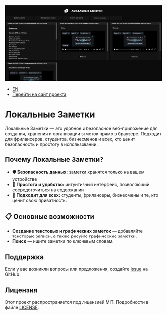 ![](https://github.com/SerGioPlay01/localnotes/blob/main/screen_5.png?raw=true)

- [EN](https://translate.google.com/translate?sl=ru&tl=en&u=https://github.com/SerGioPlay01/qr-codes-generating)
- [Перейти на сайт проекта](https://localnotes-web.netlify.app/)

# Локальные Заметки

Локальные Заметки — это удобное и безопасное веб-приложение для создания, хранения и организации заметок прямо в браузере. Подходит для фрилансеров, студентов, бизнесменов и всех, кто ценит безопасность и простоту в использовании.

## Почему Локальные Заметки?

* 🛡 **Безопасность данных:** заметки хранятся только на вашем устройстве
* 🚀 **Простота и удобство:** интуитивный интерфейс, позволяющий сосредоточиться на содержании.
* 🏫 **Подходит для всех:** студенты, фрилансеры, бизнесмены и те, кто ценит свою приватность.

## 📋 Основные возможности

- **Создание текстовых и графических заметок** — добавляйте текстовые записи, а также рисуйте графические заметки.
- **Поиск** — ищите заметки по ключевым словам.

## Поддержка

Если у вас возникли вопросы или предложения, создайте [issue](https://github.com/SerGioPlay01/localnotes/issues) на GitHub.

## Лицензия

Этот проект распространяется под лицензией MIT. Подробности в файле [LICENSE](LICENSE).
